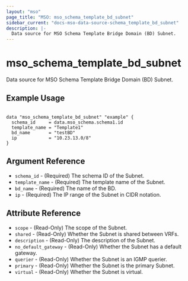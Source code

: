 ```yaml
---
layout: "mso"
page_title: "MSO: mso_schema_template_bd_subnet"
sidebar_current: "docs-mso-data-source-schema_template_bd_subnet"
description: |-
  Data source for MSO Schema Template Bridge Domain (BD) Subnet.
---
```


# mso_schema_template_bd_subnet #

Data source for MSO Schema Template Bridge Domain (BD) Subnet.

## Example Usage ##

```hcl

data "mso_schema_template_bd_subnet" "example" {
  schema_id     = data.mso_schema.schema1.id
  template_name = "Template1"
  bd_name       = "testBD"
  ip            = "10.23.13.0/8"
}

```

## Argument Reference ##

* `schema_id` - (Required) The schema ID of the Subnet.
* `template_name` - (Required) The template name of the Subnet.
* `bd_name` - (Required) The name of the BD.
* `ip` - (Required) The IP range of the Subnet in CIDR notation.

## Attribute Reference ##

* `scope` - (Read-Only) The scope of the Subnet.
* `shared` - (Read-Only) Whether the Subnet is shared between VRFs.
* `description` - (Read-Only) The description of the Subnet.
* `no_default_gateway` - (Read-Only) Whether the Subnet has a default gateway.
* `querier` - (Read-Only) Whether the Subnet is an IGMP querier.
* `primary` - (Read-Only) Whether the Subnet is the primary Subnet.
* `virtual` - (Read-Only) Whether the Subnet is virtual.

